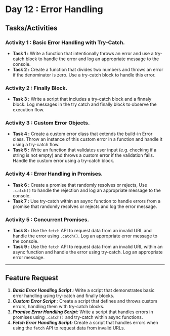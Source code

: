 # Day 12 : Error Handling

## Tasks/Activities

### Activity 1 : Basic Error Handling with Try-Catch.
- **Task 1 :** Write a function that intentionally throws an error and use a try-catch block to handle the error and log an appropriate message to the console.
- **Task 2 :** Create a function that divides two numbers and throws an error if the denominator is zero. Use a try-catch block to handle this error.

### Activity 2 : Finally Block.
- **Task 3 :** Write a script that includes a try-catch block and a finnaly block. Log messages in the try catch and finally block to observe the execution flow.


### Activity 3 : Custom Error Objects.
- **Task 4 :** Create a custom error class that extends the build-in Error class. Throw an instance of this custom error in a function and handle it using a try-catch flow.
- **Task 5 :** Write an  function that validates user input (e.g. checking if a string is not empty) and throws a custom error if the validation fails. Handle the custom error using a try-catch block.


### Activity 4 : Error Handling in Promises.
- **Task 6 :** Create a promise that randomly resolves or rejects, Use ```.catch()``` to handle the rejection and log an appropriate message to the console. 
- **Task 7 :** Use try-catch within an async function to handle errors from a promise that randomly resolves or rejects and log the error message.

### Activity 5 : Concurrent Promises.
- **Task 8 :** Use the ```fetch``` API to request data from an invalid URL and handle the error using ```.catch()```. Log an appropriate error message to the console.
- **Task 9 :** Use the ```fetch``` API to request data from an invalid URL within an async function and handle the error using try-catch. Log an appropriate error message.

***
## Feature Request

1. ***Basic Error Handling Script :*** Write a script that demonstrates basic error handling using try-catch and finally blocks.
2. ***Custom Error Script :*** Create a script that defines and throws custom errors, handling them with try-catch blocks.
3. ***Promise Error Handling Script:*** Write a script that handles errors in promises using ```.catch()``` and try-catch within async functions.
4. ***Fetch Error Handling Script:***  Create a script that handles errors when using the ```fetch``` API to request data from invalid URLs.